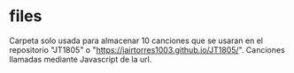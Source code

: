 # files

Carpeta solo usada para almacenar 10 canciones que se usaran en el repositorio "JT1805" o "https://jairtorres1003.github.io/JT1805/".
Canciones llamadas mediante Javascript de la url.
